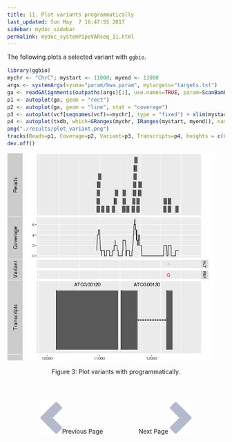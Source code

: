 ```yaml
---
title: 11. Plot variants programmatically 
last_updated: Sun May  7 16:47:55 2017
sidebar: mydoc_sidebar
permalink: mydoc_systemPipeVARseq_11.html
---
```


The following plots a selected variant with `ggbio`.


```r
library(ggbio)
mychr <- "ChrC"; mystart <- 11000; myend <- 13000
args <- systemArgs(sysma="param/bwa.param", mytargets="targets.txt")
ga <- readGAlignments(outpaths(args)[1], use.names=TRUE, param=ScanBamParam(which=GRanges(mychr, IRanges(mystart, myend))))
p1 <- autoplot(ga, geom = "rect")
p2 <- autoplot(ga, geom = "line", stat = "coverage")
p3 <- autoplot(vcf[seqnames(vcf)==mychr], type = "fixed") + xlim(mystart, myend) + theme(legend.position = "none", axis.text.y = element_blank(), axis.ticks.y=element_blank())
p4 <- autoplot(txdb, which=GRanges(mychr, IRanges(mystart, myend)), names.expr = "gene_id")
png("./results/plot_variant.png")
tracks(Reads=p1, Coverage=p2, Variant=p3, Transcripts=p4, heights = c(0.3, 0.2, 0.1, 0.35)) + ylab("")
dev.off()
```

![](./pages/mydoc/systemPipeVARseq_files/plot_variant.png)
<div align="center">Figure 3: Plot variants with programmatically.</div>

<br><br><center><a href="mydoc_systemPipeVARseq_10.html"><img src="images/left_arrow.png" alt="Previous page."></a>Previous Page &nbsp; &nbsp; &nbsp; &nbsp; &nbsp; &nbsp; &nbsp; &nbsp; &nbsp; &nbsp; Next Page
<a href="mydoc_systemPipeVARseq_12.html"><img src="images/right_arrow.png" alt="Next page."></a></center>
